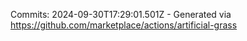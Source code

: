 Commits: 2024-09-30T17:29:01.501Z - Generated via https://github.com/marketplace/actions/artificial-grass
<br>
